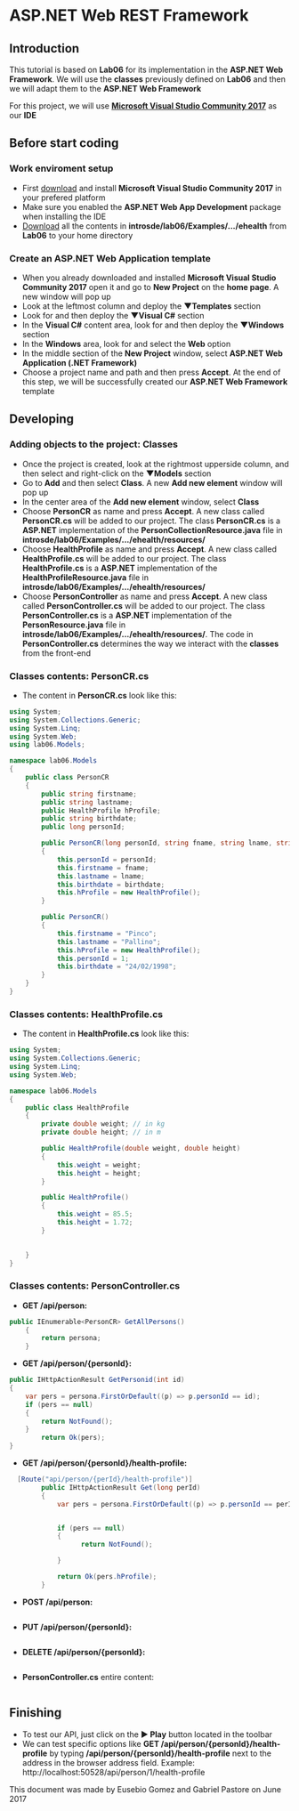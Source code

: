 # ASP.NET Web REST Framework

## Introduction

This tutorial is based on **Lab06** for its implementation in the **ASP.NET Web Framework**. We will use the **classes** previously defined on **Lab06** and then we will adapt them to the **ASP.NET Web Framework**

For this project, we will use **[Microsoft Visual Studio Community 2017][1]** as our **IDE**

## Before start coding

### Work enviroment setup

* First [download][1] and install **Microsoft Visual Studio Community 2017** in your prefered platform
* Make sure you enabled the **ASP.NET Web App Development** package when installing the IDE
* [Download][2] all the contents in **introsde/lab06/Examples/.../ehealth** from **Lab06** to your home directory

### Create an ASP.NET Web Application template

* When you already downloaded and installed **Microsoft Visual Studio Community 2017** open it and go to **New Project** on the **home page**. A new window will pop up
* Look at the leftmost column and deploy the **▼Templates** section
* Look for and then deploy the **▼Visual C#** section
* In the **Visual C#** content area, look for and then deploy the **▼Windows** section
* In the **Windows** area, look for and select the **Web** option
* In the middle section of the **New Project** window, select **ASP.NET Web Application (.NET Framework)**
* Choose a project name and path and then press **Accept**. At the end of this step, we will be successfully created our **ASP.NET Web Framework** template

## Developing

### Adding objects to the project: Classes

* Once the project is created, look at the rightmost upperside column, and then select and right-click on the **▼Models** section
* Go to **Add** and then select **Class**. A new **Add new element** window will pop up
* In the center area of the **Add new element** window, select **Class**
* Choose **PersonCR** as name and press **Accept**. A new class called **PersonCR.cs** will be added to our project. The class **PersonCR.cs** is a **ASP.NET** implementation of the **PersonCollectionResource.java** file in **introsde/lab06/Examples/.../ehealth/resources/**
* Choose **HealthProfile** as name and press **Accept**. A new class called **HealthProfile.cs** will be added to our project. The class **HealthProfile.cs** is a **ASP.NET** implementation of the **HealthProfileResource.java** file in **introsde/lab06/Examples/.../ehealth/resources/**
* Choose **PersonController** as name and press **Accept**. A new class called **PersonController.cs** will be added to our project. The class **PersonController.cs** is a **ASP.NET** implementation of the **PersonResource.java** file in **introsde/lab06/Examples/.../ehealth/resources/**. The code in **PersonController.cs** determines the way we interact with the **classes** from the front-end

### Classes contents: PersonCR.cs

* The content in **PersonCR.cs** look like this:
```C#
using System;
using System.Collections.Generic;
using System.Linq;
using System.Web;
using lab06.Models;

namespace lab06.Models
{
    public class PersonCR
    {
        public string firstname;
        public string lastname;
        public HealthProfile hProfile;
        public string birthdate;
        public long personId;

        public PersonCR(long personId, string fname, string lname, string birthdate, HealthProfile hp)
        {
            this.personId = personId;
            this.firstname = fname;
            this.lastname = lname;
            this.birthdate = birthdate;
            this.hProfile = new HealthProfile();
        }

        public PersonCR()
        {
            this.firstname = "Pinco";
            this.lastname = "Pallino";
            this.hProfile = new HealthProfile();
            this.personId = 1;
            this.birthdate = "24/02/1998";
        }
    }
}
```

### Classes contents: HealthProfile.cs

* The content in **HealthProfile.cs** look like this:
```C#
using System;
using System.Collections.Generic;
using System.Linq;
using System.Web;

namespace lab06.Models
{
    public class HealthProfile
    {
        private double weight; // in kg
        private double height; // in m

        public HealthProfile(double weight, double height)
        {
            this.weight = weight;
            this.height = height;
        }

        public HealthProfile()
        {
            this.weight = 85.5;
            this.height = 1.72;
        }

        
    }
}
```
### Classes contents: PersonController.cs

* **GET /api/person:**
```C#
public IEnumerable<PersonCR> GetAllPersons()
    {
        return persona;
    }
```

* **GET /api/person/{personId}:**
```C#
public IHttpActionResult GetPersonid(int id)
{
    var pers = persona.FirstOrDefault((p) => p.personId == id);
    if (pers == null)
    {
        return NotFound();
    }
        return Ok(pers);
}
```

* **GET /api/person/{personId}/health-profile:**
```C#
  [Route("api/person/{perId}/health-profile")]
        public IHttpActionResult Get(long perId)
        {
            var pers = persona.FirstOrDefault((p) => p.personId == perId);


            if (pers == null)
            {
                  return NotFound();

            }

            return Ok(pers.hProfile);
        }

```

* **POST /api/person:**
```C#

```

* **PUT /api/person/{personId}:**
```C#

```

* **DELETE /api/person/{personId}:**
```C#

```

* **PersonController.cs** entire content:
```C#

```

## Finishing

* To test our API, just click on the **▶ Play** button located in the toolbar
* We can test specific options like **GET /api/person/{personId}/health-profile** by typing **/api/person/{personId}/health-profile** next to the address in the browser address field. Example: http://localhost:50528/api/person/1/health-profile

This document was made by Eusebio Gomez and Gabriel Pastore on June 2017

[1]:https://www.visualstudio.com/vs/community/
[2]:https://github.com/eu1793/introsde/tree/master/lab06/Examples/src/introsde/rest/ehealth
